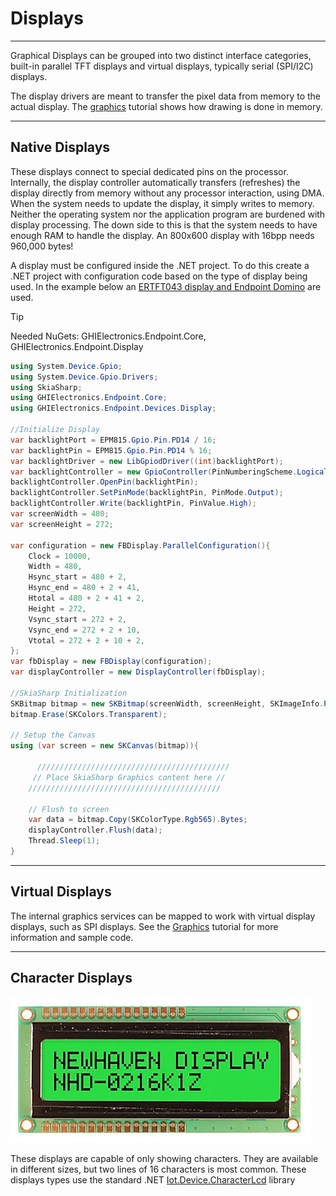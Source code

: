# Displays
---
Graphical Displays can be grouped into two distinct interface categories, built-in parallel TFT displays and virtual displays, typically serial (SPI/I2C) displays. 

The display drivers are meant to transfer the pixel data from memory to the actual display. The [graphics](graphics.md) tutorial shows how drawing is done in memory.

---

## Native Displays
These displays connect to special dedicated pins on the processor. Internally, the display controller automatically transfers (refreshes) the display directly from memory without any processor interaction, using DMA. When the system needs to update the display, it simply writes to memory. Neither the operating system nor the application program are burdened with display processing. The down side to this is that the system needs to have enough RAM to handle the display. An 800x600 display with 16bpp needs 960,000 bytes!

A display must be configured inside the .NET project. To do this create a .NET project with configuration code based on the type of display being used. In the example below an [ERTFT043 display and Endpoint Domino](../hardware/sbc.md) are used.

> [!Tip]
> Needed NuGets: GHIElectronics.Endpoint.Core, GHIElectronics.Endpoint.Display

```cs
using System.Device.Gpio;
using System.Device.Gpio.Drivers;
using SkiaSharp;
using GHIElectronics.Endpoint.Core;
using GHIElectronics.Endpoint.Devices.Display;

//Initialize Display
var backlightPort = EPM815.Gpio.Pin.PD14 / 16;
var backlightPin = EPM815.Gpio.Pin.PD14 % 16;
var backlightDriver = new LibGpiodDriver((int)backlightPort);
var backlightController = new GpioController(PinNumberingScheme.Logical, backlightDriver);
backlightController.OpenPin(backlightPin);
backlightController.SetPinMode(backlightPin, PinMode.Output);
backlightController.Write(backlightPin, PinValue.High);
var screenWidth = 480;
var screenHeight = 272;

var configuration = new FBDisplay.ParallelConfiguration(){
    Clock = 10000,
    Width = 480,
    Hsync_start = 480 + 2,
    Hsync_end = 480 + 2 + 41,
    Htotal = 480 + 2 + 41 + 2,
    Height = 272,
    Vsync_start = 272 + 2,
    Vsync_end = 272 + 2 + 10,
    Vtotal = 272 + 2 + 10 + 2,
};
var fbDisplay = new FBDisplay(configuration);
var displayController = new DisplayController(fbDisplay);

//SkiaSharp Initialization
SKBitmap bitmap = new SKBitmap(screenWidth, screenHeight, SKImageInfo.PlatformColorType, SKAlphaType.Premul);
bitmap.Erase(SKColors.Transparent);

// Setup the Canvas
using (var screen = new SKCanvas(bitmap)){

      ///////////////////////////////////////////
     // Place SkiaSharp Graphics content here //
    ///////////////////////////////////////////

    // Flush to screen
    var data = bitmap.Copy(SKColorType.Rgb565).Bytes;
    displayController.Flush(data);
    Thread.Sleep(1);
}
```
---

## Virtual Displays
The internal graphics services can be mapped to work with virtual display displays, such as SPI displays. See the [Graphics](graphics.md) tutorial for more information and sample code.

---

## Character Displays
![Character Display](images/character-display.jpg)

These displays are capable of only showing characters. They are available in different sizes, but two lines of 16 characters is most common. These displays types use the standard .NET [Iot.Device.CharacterLcd](https://learn.microsoft.com/en-gb/dotnet/api/iot.device.characterlcd?view=iot-dotnet-latest) library
